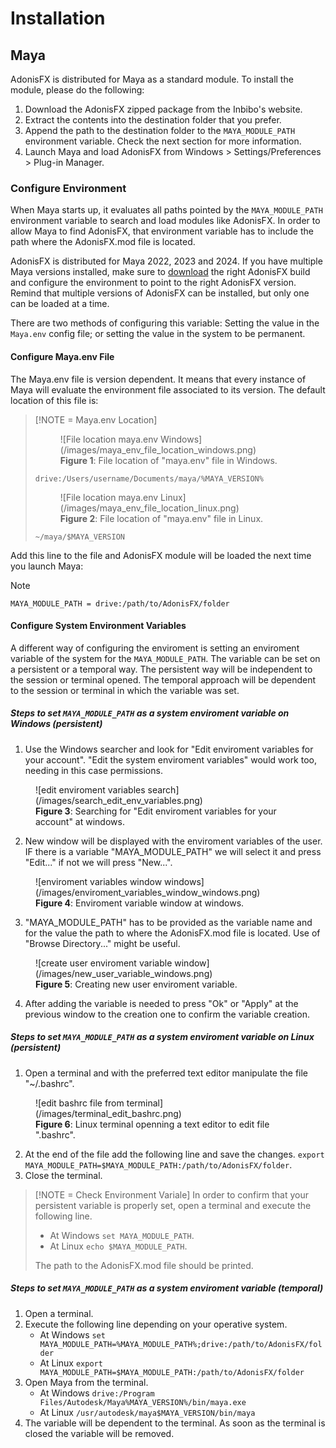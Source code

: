 # Installation

## Maya

AdonisFX is distributed for Maya as a standard module. To install the module, please do the following:

1. Download the AdonisFX zipped package from the Inbibo's website.
2. Extract the contents into the destination folder that you prefer.
3. Append the path to the destination folder to the `MAYA_MODULE_PATH` environment variable. Check the next section for more information.
4. Launch Maya and load AdonisFX from Windows > Settings/Preferences > Plug-in Manager.

### Configure Environment

When Maya starts up, it evaluates all paths pointed by the `MAYA_MODULE_PATH` environment variable to search and load modules like AdonisFX. In order to allow Maya to find AdonisFX, that environment variable has to include the path where the AdonisFX.mod file is located. 

AdonisFX is distributed for Maya 2022, 2023 and 2024. If you have multiple Maya versions installed, make sure to [download](https://inbibo.co.uk/adonisfx/downloads) the right AdonisFX build and configure the environment to point to the right AdonisFX version. Remind that multiple versions of AdonisFX can be installed, but only one can be loaded at a time.

There are two methods of configuring this variable: Setting the value in the `Maya.env` config file; or setting the value in the system to be permanent.

#### Configure Maya.env File

The Maya.env file is version dependent. It means that every instance of Maya will evaluate the environment file associated to its version. The default location of this file is:

> [!NOTE = Maya.env Location]
>
> <figure markdown>
>  ![File location maya.env Windows](/images/maya_env_file_location_windows.png)
>  <figcaption><b>Figure 1</b>: File location of "maya.env" file in Windows.</figcaption>
> </figure>
>
> `drive:/Users/username/Documents/maya/%MAYA_VERSION%`
>
> <figure markdown>
>  ![File location maya.env Linux](/images/maya_env_file_location_linux.png)
>  <figcaption><b>Figure 2</b>: File location of "maya.env" file in Linux.</figcaption>
> </figure>
>
> `~/maya/$MAYA_VERSION`

Add this line to the file and AdonisFX module will be loaded the next time you launch Maya:

> [!NOTE]
> `MAYA_MODULE_PATH = drive:/path/to/AdonisFX/folder`

#### Configure System Environment Variables

A different way of configuring the enviroment is setting an enviroment variable of the system for the `MAYA_MODULE_PATH`. The variable can be set on a persistent or a temporal way. The persistent way will be independent to the session or terminal opened. The temporal approach will be dependent to the session or terminal in which the variable was set.

##### Steps to set `MAYA_MODULE_PATH` as a system enviroment variable on Windows (persistent)

  1. Use the Windows searcher and look for "Edit enviroment variables for your account". "Edit the system enviroment variables" would work too, needing in this case permissions.

<figure markdown>
      ![edit enviroment variables search](/images/search_edit_env_variables.png)
      <figcaption><b>Figure 3</b>: Searching for "Edit enviroment variables for your account" at windows.</figcaption>
</figure>

  2. New window will be displayed with the enviroment variables of the user. IF there is a variable "MAYA_MODULE_PATH" we will select it and press "Edit..." if not we will press "New...".

<figure markdown>
      ![enviroment variables window windows](/images/enviroment_variables_window_windows.png)
      <figcaption><b>Figure 4</b>: Enviroment variable window at windows.</figcaption>
</figure>

  3. "MAYA_MODULE_PATH" has to be provided as the variable name and for the value the path to where the AdonisFX.mod file is located. Use of "Browse Directory..." might be useful.

<figure markdown>
      ![create user enviroment variable window](/images/new_user_variable_windows.png)
      <figcaption><b>Figure 5</b>: Creating new user enviroment variable.</figcaption>
</figure>

  4. After adding the variable is needed to press "Ok" or "Apply" at the previous window to the creation one to confirm the variable creation.

##### Steps to set `MAYA_MODULE_PATH` as a system enviroment variable on Linux (persistent)

  1. Open a terminal and with the preferred text editor manipulate the file "~/.bashrc".

<figure markdown>
      ![edit bashrc file from terminal](/images/terminal_edit_bashrc.png)
      <figcaption><b>Figure 6</b>: Linux terminal openning a text editor to edit file ".bashrc".</figcaption>
</figure>

  2. At the end of the file add the following line and save the changes. `export MAYA_MODULE_PATH=$MAYA_MODULE_PATH:/path/to/AdonisFX/folder`.
  3. Close the terminal.

> [!NOTE = Check Environment Variale]
> In order to confirm that your persistent variable is properly set, open a terminal and execute the following line.
>
>  - At Windows `set MAYA_MODULE_PATH`.
>  - At Linux `echo $MAYA_MODULE_PATH`.
>
> The path to the AdonisFX.mod file should be printed.

##### Steps to set `MAYA_MODULE_PATH` as a system enviroment variable (temporal)

1. Open a terminal.
2. Execute the following line depending on your operative system.
    - At Windows `set MAYA_MODULE_PATH=%MAYA_MODULE_PATH%;drive:/path/to/AdonisFX/folder`
    - At Linux `export MAYA_MODULE_PATH=$MAYA_MODULE_PATH:/path/to/AdonisFX/folder`
3. Open Maya from the terminal.
    - At Windows `drive:/Program Files/Autodesk/Maya%MAYA_VERSION%/bin/maya.exe`
    - At Linux `/usr/autodesk/maya$MAYA_VERSION/bin/maya`
4. The variable will be dependent to the terminal. As soon as the terminal is closed the variable will be removed.

<!--
## Houdini

AdonisFX is distributed for Houdini as a standard package. To install the package, please do the following:

1. Download the AdonisFX zipped package from the Inbibo's website [TODO: #2 add link].
2. Unzip the contents into the destination folder that you prefer.
3. Add folder containg the AdonisFX.json file to the `HOUDINI_PACKAGE_DIR` environment variable.

The `HOUDINI_PACKAGE_DIR` must be set in your environemnt. For example:

- Windows: `set HOUDINI_PACKAGE_DIR=%HOUDINI_PACKAGE_DIR%;/path/to/AdonisFX/folder`
- Linux: `export HOUDINI_PACKAGE_DIR=$HOUDINI_PACKAGE_DIR:/path/to/AdonisFX/folder`
-->